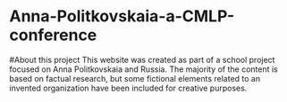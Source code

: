 # Anna-Politkovskaia-a-CMLP-conference
#About this project
This website was created as part of a school project focused on Anna Politkovskaia and Russia. The majority of the content is based on factual research, but some fictional elements related to an invented organization have been included for creative purposes.
